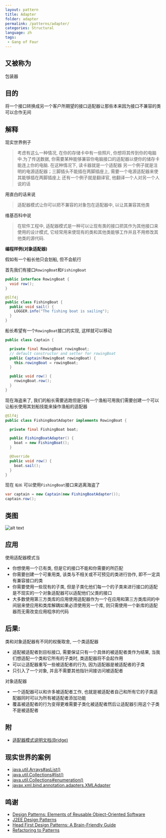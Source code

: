 ```yaml
---
layout: pattern
title: Adapter
folder: adapter
permalink: /patterns/adapter/
categories: Structural
language: zh
tags:
 - Gang of Four
---
```


## 又被称为
包装器

## 目的
将一个接口转换成另一个客户所期望的接口适配器让那些本来因为接口不兼容的类可以合作无间

## 解释

现实世界例子

> 考虑有这么一种情况, 在你的存储卡中有一些照片, 你想将其传到你的电脑中.为了传送数据, 你需要某种能够兼容你电脑接口的适配器以便你的储存卡能连上你的电脑. 在这种情况下, 读卡器就是一个适配器
> 另一个例子就是注明的电源适配器；三脚插头不能插在两脚插座上, 需要一个电源适配器来使其能够插在两脚插座上
> 还有一个例子就是翻译官, 他翻译一个人对另一个人说的话

用直白的话来说

> 适配器模式让你可以把不兼容的对象包在适配器中, 以让其兼容其他类

维基百科中说

> 在软件工程中, 适配器模式是一种可以让现有类的接口把其作为其他接口来使用的设计模式, 它经常用来使现有的类和其他类能够工作并且不用修改其他类的源代码.

**编程样例(对象适配器)**

假如有一个船长他只会划船, 但不会航行

首先我们有接口`RowingBoat`和`FishingBoat`

```java
public interface RowingBoat {
  void row();
}

@Slf4j
public class FishingBoat {
  public void sail() {
    LOGGER.info("The fishing boat is sailing");
  }
}
```
船长希望有一个`RowingBoat`接口的实现, 这样就可以移动

```java
public class Captain {

  private final RowingBoat rowingBoat;
  // default constructor and setter for rowingBoat
  public Captain(RowingBoat rowingBoat) {
    this.rowingBoat = rowingBoat;
  }

  public void row() {
    rowingBoat.row();
  }
}
```

现在海盗来了, 我们的船长需要逃跑但是只有一个渔船可用我们需要创建一个可以让船长使用其划船技能来操作渔船的适配器

```java
@Slf4j
public class FishingBoatAdapter implements RowingBoat {

  private final FishingBoat boat;

  public FishingBoatAdapter() {
    boat = new FishingBoat();
  }

  @Override
  public void row() {
    boat.sail();
  }
}

```

现在 `船长` 可以使用`FishingBoat`接口来逃离海盗了

```java
var captain = new Captain(new FishingBoatAdapter());
captain.row();
```

## 类图
![alt text](../adapter/etc/adapter.urm.png "Adapter class diagram")


## 应用
使用适配器模式当

* 你想使用一个已有类, 但是它的接口不能和你需要的所匹配
* 你需要创建一个可重用类, 该类与不相关或不可预见的类进行协作, 即不一定具有兼容接口的类
* 你需要使用一些现有的子类, 但是子类化他们每一个的子类来进行接口的适配是不现实的一个对象适配器可以适配他们父类的接口
* 大多数使用第三方类库的应用使用适配器作为一个在应用和第三方类库间的中间层来使应用和类库解耦如果必须使用另一个库, 则只需使用一个新库的适配器而无需改变应用程序的代码

## 后果:
类和对象适配器有不同的权衡取舍, 一个类适配器

*	适配被适配者到目标接口, 需要保证只有一个具体的被适配者类作为结果, 当我们想适配一个类和它所有的子类时, 类适配器将不会起作用
*	可以让适配器重写一些被适配者的行为, 因为适配器是被适配者的子类
*	只引入了一个对象, 并且不需要其他指针间接访问被适配者

对象适配器	

*	一个适配器可以和许多被适配者工作, 也就是被适配者自己和所有它的子类适配器同时可以为所有被适配者添加功能
*	覆盖被适配者的行为变得更难需要子类化被适配者然后让适配器引用这个子类不是被适配者

## 附

* [适配器模式说明文档(Bridge)](../../../docs/design-patterns/combine/适配器模式.md)

## 现实世界的案例

* [java.util.Arrays#asList()](http://docs.oracle.com/javase/8/docs/api/java/util/Arrays.html#asList%28T...%29)
* [java.util.Collections#list()](https://docs.oracle.com/javase/8/docs/api/java/util/Collections.html#list-java.util.Enumeration-)
* [java.util.Collections#enumeration()](https://docs.oracle.com/javase/8/docs/api/java/util/Collections.html#enumeration-java.util.Collection-)
* [javax.xml.bind.annotation.adapters.XMLAdapter](http://docs.oracle.com/javase/8/docs/api/javax/xml/bind/annotation/adapters/XmlAdapter.html#marshal-BoundType-)


## 鸣谢

* [Design Patterns: Elements of Reusable Object-Oriented Software](https://www.amazon.com/gp/product/0201633612/ref=as_li_tl?ie=UTF8&camp=1789&creative=9325&creativeASIN=0201633612&linkCode=as2&tag=javadesignpat-20&linkId=675d49790ce11db99d90bde47f1aeb59)
* [J2EE Design Patterns](https://www.amazon.com/gp/product/0596004273/ref=as_li_tl?ie=UTF8&camp=1789&creative=9325&creativeASIN=0596004273&linkCode=as2&tag=javadesignpat-20&linkId=48d37c67fb3d845b802fa9b619ad8f31)
* [Head First Design Patterns: A Brain-Friendly Guide](https://www.amazon.com/gp/product/0596007124/ref=as_li_tl?ie=UTF8&camp=1789&creative=9325&creativeASIN=0596007124&linkCode=as2&tag=javadesignpat-20&linkId=6b8b6eea86021af6c8e3cd3fc382cb5b)
* [Refactoring to Patterns](https://www.amazon.com/gp/product/0321213351/ref=as_li_tl?ie=UTF8&camp=1789&creative=9325&creativeASIN=0321213351&linkCode=as2&tag=javadesignpat-20&linkId=2a76fcb387234bc71b1c61150b3cc3a7)

```

```